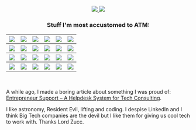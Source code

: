 <p align="center">
  <a
    href="https://stackoverflow.com/users/10088643/gustavo-maximo?tab=topactivity"
    target="_blank"
    alt="StackOverflow Profile"
  >
    <img
      src="https://img.shields.io/badge/-StackOverflow%20Profile-black?logo=stackoverflow&logoColor=F58025"
    />
  </a>
  <a
    href="https://www.codewars.com/users/GoldenMaximo/completed"
    target="_blank"
    alt="CodeWars Profile"
  >
    <img
      src="https://img.shields.io/badge/-CodeWars%20Profile-black?logo=CodeWars&logoColor=AD2C27"
    />
  </a>
</p>

<h3 align="center">Stuff I'm most accustomed to ATM:</h3>

<table align="center">
  <tr>
    <th>
      <a href="https://reactjs.org/" alt="React">
        <img
          src="https://img.shields.io/badge/-React%20w/%20Hooks-black?logo=react"
        />
      </a>
    </th>
    <th>
      <a href="https://www.typescriptlang.org/" alt="TypeScript">
        <img
          src="https://img.shields.io/badge/-TypeScript-black?logo=typescript"
        />
      </a>
    </th>
    <th>
      <a href="https://nextjs.org/" alt="Next.js">
        <img
          src="https://img.shields.io/badge/-Next.js-black?logo=Next.js&logoColor=#ffffff"
        />
      </a>
    </th>
        <th>
      <a href="https://nodejs.org/en/" alt="Node.js">
        <img src="https://img.shields.io/badge/-Node.js-black?logo=node.js" />
      </a>
    </th>
    <th>
      <a href="https://mui.com/" alt="MUI">
        <img
          src="https://img.shields.io/badge/-MUI-black?logo=mui&logoColor=#007FFF"
        />
      </a>
    </th>
    <th>
      <a href="https://storybook.js.org/" alt="Storybook">
        <img
          src="https://img.shields.io/badge/-Storybook-black?logo=storybook&logoColor=FF4785"
        />
      </a>
    </th>
  </tr>
  <tr>
    <th>
      <a href="https://redux-toolkit.js.org/" alt="Redux Toolkit">
        <img
          src="https://img.shields.io/badge/-Redux%20Toolkit-black?logo=redux&logoColor=764ABC"
        />
      </a>
    </th>
        <th>
      <a href="https://www.apollographql.com/" alt="Apollo GraphQL">
        <img
          src="https://img.shields.io/badge/-Apollo GraphQL-black?logo=Apollo GraphQL&logoColor=311C87"
        />
      </a>
    </th>
     <th>
      <a href="https://expressjs.com/" alt="Express.js">
        <img
          src="https://img.shields.io/badge/-Express.js-black?logo=express"
        />
      </a>
    </th>
    <th>
      <a href="https://socket.io/" alt="Socket.IO">
        <img
          src="https://img.shields.io/badge/-Socket.IO-black?logo=socket.io"
        />
      </a>
    </th>
    <th>
      <a href="https://www.mongodb.com/" alt="MongoDB">
        <img
          src="https://img.shields.io/badge/-MongoDB-black?logo=MongoDB&logoColor=47A248"
        />
      </a>
    </th>
    <th>
      <a href="https://jestjs.io/" alt="Jest">
        <img
          src="https://img.shields.io/badge/-Jest-black?logo=Jest&logoColor=C21325"
        />
      </a>
    </th>
    
  </tr>
  <tr>
    <th>
      <a href="https://testing-library.com/docs/react-testing-library/intro/" alt="React Testing Library">
        <img
          src="https://img.shields.io/badge/-React Testing Library-black?logo=testinglibrary&logoColor=E33332"
        />
      </a>
    </th>
     <th>
      <a href="https://www.datadoghq.com/" alt="Datadog">
        <img
          src="https://img.shields.io/badge/-Datadog-black?logo=datadog&logoColor=632CA6"
        />
      </a>
    </th>
    <th>
      <a href="https://snyk.io/" alt="Snyk">
        <img
          src="https://img.shields.io/badge/-Snyk-black?logo=Snyk&logoColor=4C4A73"
        />
      </a>
    </th>
    <th>
      <a href="https://graphql.org/" alt="GraphQL">
        <img
          src="https://img.shields.io/badge/-GraphQL-black?logo=GraphQL&logoColor=E10098"
        />
      </a>
    </th>
    <th>
      <a href="https://wordpress.org/" alt="WordPress">
        <img
          src="https://img.shields.io/badge/-WordPress-black?logo=WordPress&logoColor=21759B"
        />
      </a>
    </th>
    <th>
      <a href="https://zod.dev/" alt="Zod">
        <img
          src="https://img.shields.io/badge/-Zod-black?logo=zod&logoColor=3E67B1"
        />
      </a>
    </th>
  </tr>
  <tr>
    <th>
      <a href="https://styled-components.com/" alt="Styled-Components">
        <img
          src="https://img.shields.io/badge/-Styled&#8722;Components-black?logo=styledcomponents"
        />
      </a>
    </th>
        <th>
      <a href="https://redux-toolkit.js.org/rtk-query/overview" alt="RTK Query">
        <img
          src="https://img.shields.io/badge/-RTK%20Query-black?logo=redux&logoColor=764ABC"
        />
      </a>
    </th>
    <th>
      <a href="https://github.com/features/actions" alt="GitHub Actions">
        <img
          src="https://img.shields.io/badge/-GitHub Actions-black?logo=githubactions&logoColor=2088FF"
        />
      </a>
    </th>
        <th>
      <a href="https://www.atlassian.com/software/jira" alt="jira">
        <img
          src="https://img.shields.io/badge/-Jira-black?logo=jira&logoColor=0052CC"
        />
      </a>
    </th>
        <th>
      <a href="https://github.com/features/actions" alt="Figma">
        <img
          src="https://img.shields.io/badge/-Figma-black?logo=figma&logoColor=F24E1E"
        />
      </a>
    </th>
        <th>
      <a href="https://www.gimp.org/" alt="GIMP">
        <img
          src="https://img.shields.io/badge/-GIMP-black?logo=gimp&logoColor=5C5543"
        />
      </a>
    </th>
  </tr>
</table>

<br />
<p>
  A while ago, I made a boring article about something I was proud of:
  <a
    href="https://materializadora.es/2021/10/21/entrepreneur-support-a-helpdesk-system-for-tech-consulting/"
    >Entrepreneur Support – A Helpdesk System for Tech Consulting</a
  >.
</p>
<p>
  I like astronomy, Resident Evil, lifting and coding. I despise LinkedIn and I
  think Big Tech companies are the devil but I like them for giving us cool tech
  to work with. Thanks Lord Zucc.
</p>
